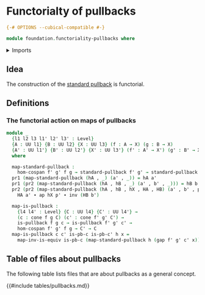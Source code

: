 # Functorialty of pullbacks

```agda
{-# OPTIONS --cubical-compatible #-}

module foundation.functoriality-pullbacks where
```

<details><summary>Imports</summary>

```agda
open import foundation.action-on-identifications-functions
open import foundation.cones-over-cospans
open import foundation.dependent-pair-types
open import foundation.morphisms-cospans
open import foundation.universe-levels

open import foundation-core.equivalences
open import foundation-core.identity-types
open import foundation-core.pullbacks
```

</details>

## Idea

The construction of the [standard pullback](foundation-core.pullbacks.md) is
functorial.

## Definitions

### The functorial action on maps of pullbacks

```agda
module _
  {l1 l2 l3 l1' l2' l3' : Level}
  {A : UU l1} {B : UU l2} {X : UU l3} (f : A → X) (g : B → X)
  {A' : UU l1'} {B' : UU l2'} {X' : UU l3'} (f' : A' → X') (g' : B' → X')
  where

  map-standard-pullback :
    hom-cospan f' g' f g → standard-pullback f' g' → standard-pullback f g
  pr1 (map-standard-pullback (hA , _) (a' , _)) = hA a'
  pr1 (pr2 (map-standard-pullback (hA , hB , _) (a' , b' , _))) = hB b'
  pr2 (pr2 (map-standard-pullback (hA , hB , hX , HA , HB) (a' , b' , p'))) =
    HA a' ∙ ap hX p' ∙ inv (HB b')

  map-is-pullback :
    {l4 l4' : Level} {C : UU l4} {C' : UU l4'} →
    (c : cone f g C) (c' : cone f' g' C') →
    is-pullback f g c → is-pullback f' g' c' →
    hom-cospan f' g' f g → C' → C
  map-is-pullback c c' is-pb-c is-pb-c' h x =
    map-inv-is-equiv is-pb-c (map-standard-pullback h (gap f' g' c' x))
```

## Table of files about pullbacks

The following table lists files that are about pullbacks as a general concept.

{{#include tables/pullbacks.md}}
